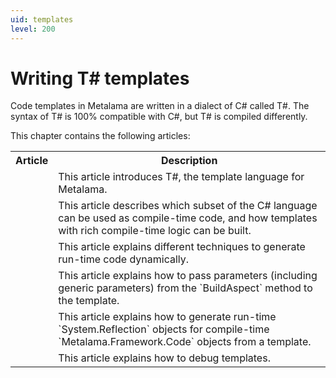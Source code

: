 ```yaml
---
uid: templates
level: 200
---
```


# Writing T# templates

Code templates in Metalama are written in a dialect of C# called T#. The syntax of T# is 100% compatible with C#, but T# is compiled differently.

This chapter contains the following articles:

<table>
    <tr>
        <th>Article</th>
        <th>Description</th>
    <tr>
    <tr>
        <td>
            <xref:template-overview>
        </td>
        <td>
            This article introduces T#, the template language for Metalama.
        </td>
    </tr>
    <tr>
        <td>
            <xref:template-compile-time>
        </td>
        <td>
            This article describes which subset of the C# language can be used as compile-time code, and how templates with rich compile-time logic can be built.
        </td>
    </tr>
    <tr>
        <td>
            <xref:template-dynamic-code>
        </td>
        <td>
            This article explains different techniques to generate run-time code dynamically.
        </td>
    </tr>
    <tr>
        <td>
            <xref:template-parameters>
        </td>
        <td>
            This article explains how to pass parameters (including generic parameters) from the `BuildAspect` method to the template.
        </td>
    </tr>
    <tr>
        <td>
            <xref:reflection>
        </td>
        <td>
            This article explains how to generate run-time `System.Reflection` objects for compile-time `Metalama.Framework.Code` objects from a template.
        </td>
    </tr>
    <tr>
        <td>
            <xref:debugging-aspects>
        </td>
        <td>
            This article explains how to debug templates.
        </td>
    </tr>
</table>

